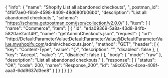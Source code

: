{
  "info": {
    "name": "Shopify List all abandoned checkouts",
    "_postman_id": "4f6f7ae0-f6b9-4598-8409-48d680fb06b0",
    "description": "List all abandoned checkouts.",
    "schema": "https://schema.getpostman.com/json/collection/v2.0.0/"
  },
  "item": [
    {
      "name": "Commerce",
      "item": [
        {
          "id": "e4a09369-5a8a-43d8-84fb-5820ae2ac149",
          "name": "getAdminCheckouts.json",
          "request": {
            "url": "http://DefaultParameterValue:DefaultParameterValue@DefaultParameterValue.myshopify.com/admin/checkouts.json",
            "method": "GET",
            "header": [
              {
                "key": "Content-Type",
                "value": "{}",
                "description": "",
                "disabled": false
              },
              {
                "key": "Accept",
                "value": "*/*",
                "disabled": false
              }
            ],
            "body": {
              "mode": "raw"
            },
            "description": "List all abandoned checkouts."
          },
          "response": [
            {
              "status": "OK",
              "code": 200,
              "name": "Response_200",
              "id": "a9c607ec-4cea-408f-aaa3-6dd9637d3ee8"
            }
          ]
        }
      ]
    }
  ]
}